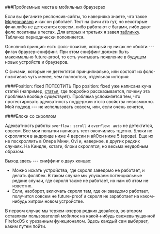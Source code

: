###Проблемные места в мобильных браузерах

Если вы фигачите респонсив-сайты, то наверняка знаете, что такое [Модернайзер](//modernizr.com) и как он работает. Тест на фичи это гут, но некоторые фичи либо не детектятся совсем, либо работают с багами, либо дают фолс позитивы в тестах. Для вторых и третьих я завел [табличку](https://docs.google.com/spreadsheet/ccc?key=0AjA1cIs8C8MGdFdyQ0lMQnhMbHJEeVZpMW9XejhzU2c&usp=sharing). Табличка периодически пополняется.

Основной принцип: есть фолс-позитив, который ну никак не обойти --- фигач браузер-сниффинг. При этом сниффинг должен быть максимально future-proof, то есть учитывать появление в будущем новых устройств и браузеров.

С фичами, которые не детектятся принципиально, или состоят из фолс-позитивов чуть менее, чем полностью, отдельная история:

####Position: fixed
ПОТЕСТИТЬ Про position: fixed уже написана куча статей (например, [статья](http://www.quirksmode.org/blog/archives/2010/12/the_fifth_posit.html), где подробно рассказывается, почему эта проблема вообще существует). Проблема усложняется тем, что протестировать адекватность поддержки этого свойства невозможно. Мой подход --- не использовать совсем, или, если очень хочется,  

####Блоки со скроллом

Адекватность работы `overflow: scroll` и `overflow: auto` не детектится, совсем. Все мои попытки написать тест окончились тщетно. Блоки не скроллятся в андроиде ниже 4 версии и айОси ниже 5 (вроде). Еще их не поскроллить в Опере Мини, Ovi и, наверное, в других редких случаях. На Киндле, кстати, блоки скролятся, но весьма неудобным образом.

Выход здесь --- сниффинг о двух концах:

- Можно искать устройства, где скролл заведомо не работает, и делать фоллбек. В таком случае мы упускаем потенциальные редкие случаи, где скролл также не работает, но нам об этом не известно.
- Если, наоборот, включать скролл там, где он заведомо работает, получится совсем не future-proof и скролл не заработает на каком-нибудь хитром новом устройстве.

В первом случае мы теряем юзеров редких девайсов, во втором оставляем пользователей мобилок на какой-нибудь свежевыпущенной FirefoxOS с урезанным функционалом. Здесь каждый сам выбирает, каким путем пойти.